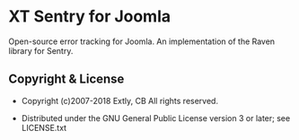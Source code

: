 # XT Sentry for Joomla

Open-source error tracking for Joomla. An implementation of the Raven library for Sentry.

## Copyright & License

- Copyright (c)2007-2018 Extly, CB All rights reserved.

- Distributed under the GNU General Public License version 3 or later; see LICENSE.txt
